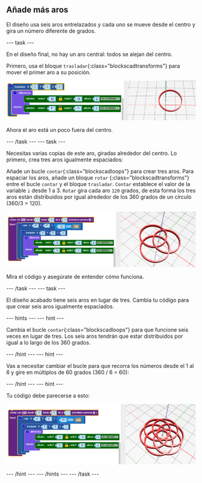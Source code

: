 ## Añade más aros

El diseño usa seis aros entrelazados y cada uno se mueve desde el centro y gira un número diferente de grados.

--- task ---

En el diseño final, no hay un aro central: todos se alejan del centro.

Primero, usa el bloque `trasladar`{:class="blockscadtransforms"} para mover el primer aro a su posición.

![captura de pantalla](images/pendant-translate.png)

Ahora el aro está un poco fuera del centro.

--- /task --- --- task ---

Necesitas varias copias de este aro, giradas alrededor del centro. Lo primero, crea tres aros igualmente espaciados:

Añade un bucle `contar`{:class="blockscadloops"} para crear tres aros. Para espaciar los aros, añade un bloque `rotar` {:class="blockscadtransforms"} entre el bucle `contar` y el bloque `trasladar`. `Contar` establece el valor de la variable `i` desde 1 a 3. `Rotar` gira cada aro `120` grados, de esta forma los tres aros están distribuidos por igual alrededor de los 360 grados de un círculo (360/3 = 120).

![captura de pantalla](images/pendant-3-hoops.png)

Mira el código y asegúrate de entender cómo funciona.

--- /task --- --- task ---

El diseño acabado tiene seis aros en lugar de tres. Cambia tu código para que crear seis aros igualmente espaciados.

--- hints --- --- hint ---

Cambia el bucle `contar`{:class="blockscadloops"} para que funcione seis veces en lugar de tres. Los seis aros tendrán que estar distribuidos por igual a lo largo de los 360 grados.

--- /hint --- --- hint ---

Vas a necesitar cambiar el bucle para que recorra los números desde el 1 al 6 y gire en múltiplos de 60 grados (360 / 6 = 60):

--- /hint --- --- hint ---

Tu código debe parecerse a esto:

![captura de pantalla](images/pendant-6-hoops.png)

--- /hint --- --- /hints --- --- /task ---	
	
